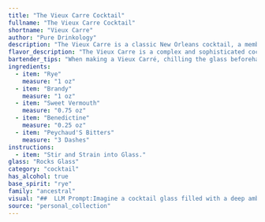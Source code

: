 ```yaml
---
title: "The Vieux Carre Cocktail"
fullname: "The Vieux Carre Cocktail"
shortname: "Vieux Carre"
author: "Pure Drinkology"
description: "The Vieux Carre is a classic New Orleans cocktail, a member of the Old Fashioned family, characterized by its rich, complex flavors.  Created in the 1930s at the Hotel Monteleone's Carousel Bar, it's a sophisticated blend of rye, brandy, sweet vermouth, Benedictine, and Peychaud's Bitters. "
flavor_description: "The Vieux Carre is a complex and sophisticated cocktail. Its rye whiskey backbone provides spice and backbone, while the brandy lends fruitiness and richness. Sweet vermouth adds sweetness and herbal notes, while Benedictine brings a hint of honey and spice. Peychaud's bitters round out the profile with a touch of bitter orange and clove. The result is a balanced and deeply flavorful cocktail that is both warming and refreshing. "
bartender_tips: "When making a Vieux Carré, chilling the glass beforehand is key for a refreshing experience.  Use a good quality rye and brandy for depth of flavor. Don't skimp on the Benedictine; it adds complexity.  Stir gently, not vigorously, to avoid bruising the ingredients.  Garnish with a lemon twist and enjoy the rich, elegant complexity. "
ingredients:
  - item: "Rye"
    measure: "1 oz"
  - item: "Brandy"
    measure: "1 oz"
  - item: "Sweet Vermouth"
    measure: "0.75 oz"
  - item: "Benedictine"
    measure: "0.25 oz"
  - item: "Peychaud'S Bitters"
    measure: "3 Dashes"
instructions:
  - item: "Stir and Strain into Glass."
glass: "Rocks Glass"
category: "cocktail"
has_alcohol: true
base_spirit: "rye"
family: "ancestral"
visual: "##  LLM Prompt:Imagine a cocktail glass filled with a deep amber liquid, its surface shimmering with a subtle oiliness.  The color is reminiscent of polished mahogany, but with a hint of warm, reddish-brown undertones. Tiny bubbles, like whispers of spice, dance around the edges of the glass, slowly rising towards the surface. The aroma, a complex blend of sweet and smoky notes, wafts upwards, promising a taste as intriguing as its appearance. **Describe this cocktail in detail, focusing on its color, texture, and how the light plays off its surface. You can use metaphors and vivid imagery to capture its unique visual appeal. ** "
source: "personal_collection"
---
```



